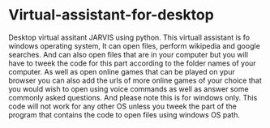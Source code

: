 # Virtual-assistant-for-desktop

Desktop virtual assitant JARVIS using python.
This virtuall assistant is fo windows operating system, It can open files, perform wikipedia and google searches.
And can also open files that are in your computer but you will have to tweek the code for this part according to the folder names of your computer. As well as open online games that can be played on ypur browser you can also add the urls of more online games of your choice that you would wish to open using voice commands as well as answer some commonly asked questions.
And please note this is for windows only. This code will not work for any other OS unless you tweek the part of the program that contains the code to open files using windows OS path.

